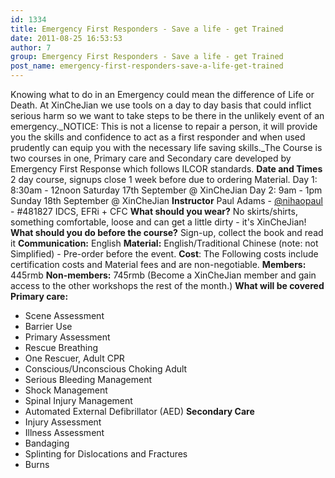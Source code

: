 ```yaml
---
id: 1334
title: Emergency First Responders - Save a life - get Trained
date: 2011-08-25 16:53:53
author: 7
group: Emergency First Responders - Save a life - get Trained
post_name: emergency-first-responders-save-a-life-get-trained
---
```


Knowing what to do in an Emergency could mean the difference of Life or Death. At XinCheJian we use tools on a day to day basis that could inflict serious harm so we want to take steps to be there in the unlikely event of an emergency._NOTICE: This is not a license to repair a person, it will provide you the skills and confidence to act as a first responder and when used prudently can equip you with the necessary life saving skills._The Course is two courses in one, Primary care and Secondary care developed by Emergency First Response which follows ILCOR standards. **Date and Times** 2 day course, signups close 1 week before due to ordering Material. Day 1: 8:30am - 12noon Saturday 17th September @ XinCheJian Day 2: 9am - 1pm Sunday 18th September @ XinCheJian **Instructor** Paul Adams - [@nihaopaul](http://weibo.com/2205504380) - #481827 IDCS, EFRi + CFC **What should you wear?** No skirts/shirts, something comfortable, loose and can get a little dirty - it's XinCheJian! **What should you do before the course?** Sign-up, collect the book and read it **Communication:** English **Material:** English/Traditional Chinese (note: not Simplified) - Pre-order before the event. **Cost**: The Following costs include certification costs and Material fees and are non-negotiable. **Members:** 445rmb **Non-members:** 745rmb (Become a XinCheJian member and gain access to the other workshops the rest of the month.) **What will be covered** **Primary care:** 
* Scene Assessment
* Barrier Use
* Primary Assessment
* Rescue Breathing
* One Rescuer, Adult CPR
* Conscious/Unconscious Choking Adult
* Serious Bleeding Management
* Shock Management
* Spinal Injury Management
* Automated External Defibrillator (AED) **Secondary Care** 
* Injury Assessment
* Illness Assessment
* Bandaging
* Splinting for Dislocations and Fractures
* Burns